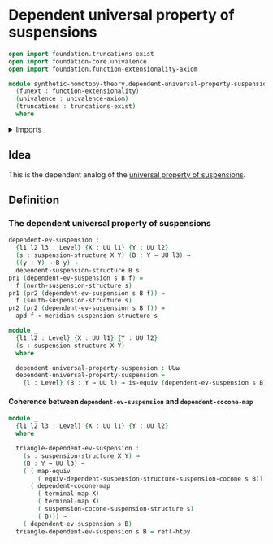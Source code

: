 # Dependent universal property of suspensions

```agda
open import foundation.truncations-exist
open import foundation-core.univalence
open import foundation.function-extensionality-axiom

module synthetic-homotopy-theory.dependent-universal-property-suspensions
  (funext : function-extensionality)
  (univalence : univalence-axiom)
  (truncations : truncations-exist)
  where
```

<details><summary>Imports</summary>

```agda
open import foundation.action-on-identifications-dependent-functions
open import foundation.constant-maps funext univalence truncations
open import foundation.dependent-pair-types
open import foundation.equivalences funext
open import foundation.function-types funext
open import foundation.homotopies funext
open import foundation.unit-type
open import foundation.universe-levels

open import synthetic-homotopy-theory.dependent-cocones-under-spans funext univalence truncations
open import synthetic-homotopy-theory.dependent-suspension-structures funext univalence truncations
open import synthetic-homotopy-theory.suspension-structures funext univalence truncations
```

</details>

## Idea

This is the dependent analog of the
[universal property of suspensions](synthetic-homotopy-theory.universal-property-suspensions.md).

## Definition

### The dependent universal property of suspensions

```agda
dependent-ev-suspension :
  {l1 l2 l3 : Level} {X : UU l1} {Y : UU l2}
  (s : suspension-structure X Y) (B : Y → UU l3) →
  ((y : Y) → B y) →
  dependent-suspension-structure B s
pr1 (dependent-ev-suspension s B f) =
  f (north-suspension-structure s)
pr1 (pr2 (dependent-ev-suspension s B f)) =
  f (south-suspension-structure s)
pr2 (pr2 (dependent-ev-suspension s B f)) =
  apd f ∘ meridian-suspension-structure s

module _
  {l1 l2 : Level} {X : UU l1} {Y : UU l2}
  (s : suspension-structure X Y)
  where

  dependent-universal-property-suspension : UUω
  dependent-universal-property-suspension =
    {l : Level} (B : Y → UU l) → is-equiv (dependent-ev-suspension s B)
```

#### Coherence between `dependent-ev-suspension` and `dependent-cocone-map`

```agda
module _
  {l1 l2 l3 : Level} {X : UU l1} {Y : UU l2}
  where

  triangle-dependent-ev-suspension :
    (s : suspension-structure X Y) →
    (B : Y → UU l3) →
    ( ( map-equiv
        ( equiv-dependent-suspension-structure-suspension-cocone s B)) ∘
      ( dependent-cocone-map
        ( terminal-map X)
        ( terminal-map X)
        ( suspension-cocone-suspension-structure s)
        ( B))) ~
    ( dependent-ev-suspension s B)
  triangle-dependent-ev-suspension s B = refl-htpy
```
